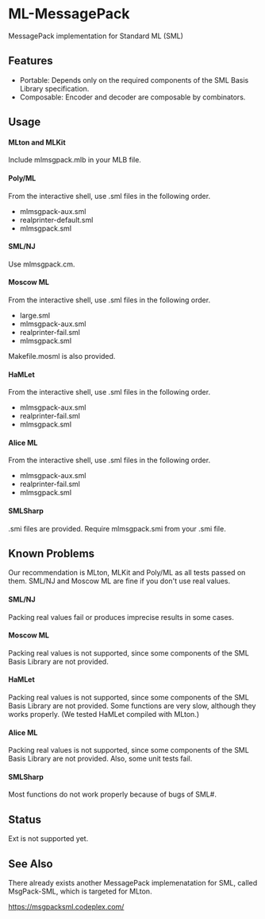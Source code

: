 ML-MessagePack
==============

MessagePack implementation for Standard ML (SML)

Features
--------

- Portable: Depends only on the required components of the SML Basis Library specification.
- Composable: Encoder and decoder are composable by combinators.

Usage
-----

#### MLton and MLKit

Include mlmsgpack.mlb in your MLB file.

#### Poly/ML

From the interactive shell, use .sml files in the following order.

- mlmsgpack-aux.sml
- realprinter-default.sml
- mlmsgpack.sml

#### SML/NJ

Use mlmsgpack.cm.

#### Moscow ML

From the interactive shell, use .sml files in the following order.

- large.sml
- mlmsgpack-aux.sml
- realprinter-fail.sml
- mlmsgpack.sml

Makefile.mosml is also provided.

#### HaMLet

From the interactive shell, use .sml files in the following order.

- mlmsgpack-aux.sml
- realprinter-fail.sml
- mlmsgpack.sml

#### Alice ML

From the interactive shell, use .sml files in the following order.

- mlmsgpack-aux.sml
- realprinter-fail.sml
- mlmsgpack.sml

#### SMLSharp

.smi files are provided. Require mlmsgpack.smi from your .smi file.

Known Problems
--------------

Our recommendation is MLton, MLKit and Poly/ML as all tests passed on them.
SML/NJ and Moscow ML are fine if you don't use real values.

#### SML/NJ

Packing real values fail or produces imprecise results in some cases.

#### Moscow ML

Packing real values is not supported, since some components of the SML Basis Library are not provided.

#### HaMLet

Packing real values is not supported, since some components of the SML Basis Library are not provided.
Some functions are very slow, although they works properly. (We tested HaMLet compiled with MLton.)

#### Alice ML

Packing real values is not supported, since some components of the SML Basis Library are not provided.
Also, some unit tests fail.

#### SMLSharp

Most functions do not work properly because of bugs of SML#.

Status
------

Ext is not supported yet.

See Also
--------

There already exists another MessagePack implemenatation for SML, 
called MsgPack-SML, which is targeted for MLton.

https://msgpacksml.codeplex.com/
